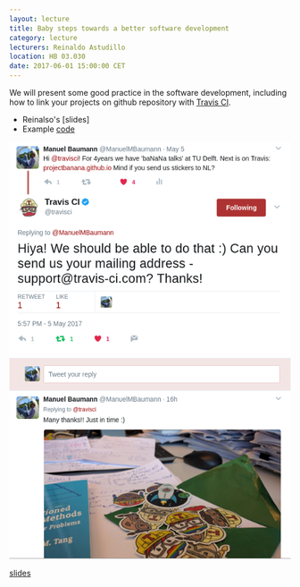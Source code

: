 ```yaml
---
layout: lecture
title: Baby steps towards a better software development
category: lecture
lecturers: Reinaldo Astudillo
location: HB 03.030
date: 2017-06-01 15:00:00 CET
---
```


We will present some good practice in the software development,
including how to link your projects on github repository with [Travis CI].

* Reinalso's [slides]
* Example [code]

![travis](/images/travis_tw.png)

[Travis CI]: https://travis-ci.org/
[code]: https://github.com/astudillor/primality
[slides](/presentations/softwareDev/betterSoftwarePart1.odp)

